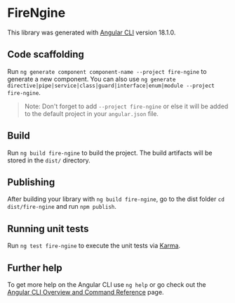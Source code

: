 # FireNgine

This library was generated with [Angular CLI](https://github.com/angular/angular-cli) version 18.1.0.

## Code scaffolding

Run `ng generate component component-name --project fire-ngine` to generate a new component. You can also use `ng generate directive|pipe|service|class|guard|interface|enum|module --project fire-ngine`.
> Note: Don't forget to add `--project fire-ngine` or else it will be added to the default project in your `angular.json` file. 

## Build

Run `ng build fire-ngine` to build the project. The build artifacts will be stored in the `dist/` directory.

## Publishing

After building your library with `ng build fire-ngine`, go to the dist folder `cd dist/fire-ngine` and run `npm publish`.

## Running unit tests

Run `ng test fire-ngine` to execute the unit tests via [Karma](https://karma-runner.github.io).

## Further help

To get more help on the Angular CLI use `ng help` or go check out the [Angular CLI Overview and Command Reference](https://angular.dev/tools/cli) page.
